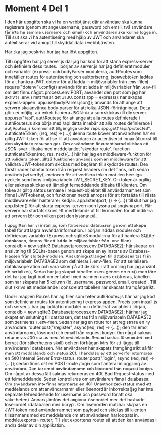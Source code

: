 # Moment 4 Del 1

I den här uppgiften ska vi ha en webbtjänst där användare ska kunna registrera (genom att ange username, password och email, två användare får inte ha samma username och email) och användaren ska kunna logga in. Till slut ska vi ha autentisering med hjälp av JWT och användaren ska autentiseras vid anropt till skyddat data i webbtjänsten. 

Här ska jag beskriva hur jag har löst uppgiften.

Till uppgfiten har jag server.js där jag har kod för att starta express-server och definiera dess routes.
I början av server.js har jag definierat moduler och variabler (express- och bodyParser modulerna, authRoutes som innehåller routes för autentisering och auktorisering, jsonwebtoken laddas för att hantera JWT, dotenv för att ladda in miljövariabler från .env-filen)
require("dotenv").config() används för at ladda in miljövariabler från .env-fil om det finns något.
process.env.PORT; använder den port som jag har skrivit i .env, i mitt fall är det 3130.
const app = express(); här skapas express-appen. 
app.use(bodyParser.json()); används för att ange att servern ska använda body-parser för att tolka JSON-förfrågningar. Detta gör det möjligt att enkelt hantera JSON-data som skickas till din server. 
app.use("/api", authRoutes); för att ange att alla routes definierade i authRoutes.js ska börja med /api detta innebär att alla routes definierade i autjRoutes.js kommer att tillgängliga under /api. 
app.get("/api/protected", authticateToken, (req, res) =>{...}) denna route kräver att användaren har en giltig JWT-token för att se till att anvädaren är autentiserad innan åtkomst till den skyddade resursen ges. Om användaren är autentiserad skickas ett JSON-svar tillbaka med meddelandet 'skyddar route'.
function authticateToken(req, res, next){...} här har jag en middleware-funktion för att validera token, alltså funktionen används som en middleware för att validera JWT-token som skickas med begäran till skyddade routes. 
Den första raden hämtar token från request headers om det finns, och sedan används jwt.verify()-metoden för att verifiera token mot den hemliga nyckeln som finns i miljövariabeln JWT_SECRET_KEY. Om token är ogiltig eller saknas skickas ett lämpligt felmeddelande tillbaka till klienten. Om token är giltig sätts username i request-objektet till användarnamnet som finns i JWT-tokenet, och funktionen next() anropas för att fortsätta till nästa middleware eller hanterare i kedjan.
app.listen(port, () => {...}) till slut har jag app.listen() för att starta express-servern och lyssna på angivna port. När servern har startats skrivs ett meddelande ut till terminalen för att indikera att servern kör och vilken port den lyssnar på.

I uppgiften har vi install.js, som förbereder databasen genom att skapa tabell för att lagra användarinformation.
I början laddas moduler och definieraas variabler (Express och sqlite3 modulerna för att hantera SQLite-databasen, dotenv för att ladda in miljövariabler från .env-filen)  
const db = new sqlite3.Database(process.env.DATABASE2); här skapas en anslutning till SQLite-basen genom att skapa en ny instans av Database-klassen från slqite3-modulen. Anslutningssträngen till databasen tas från miljövariabeln DATABASE2 som definieras i .env-filen. 
För att serialisera databasoperation och vara säker på att de körs i rätt ordning har jag använt db.serialize(), 
Sedan har jag skapat tabellen users genom db.run() men före det har jag tagit bort om en tabell med namnen users existreras, tabellen som har skapats har 5 kolumn (id, username, password, email, created). Till slut skrivs ett meddelande i console att tabellen har skapats framgångsrikt. 

Under mappen Routes har jag filen som heter authRoutes.js här har jag kod som definierar routes för autentisering i express-appen.
Precis som install.js och server.js har jag laddat in moduler och definierat variabler i början, 
const db = new sqlite3.Database(process.env.DATABASE2); här har jag skapat en snlutning till databasen, det tas från miljövariabeln DATABASE2 som definieras i .env-filen. Sedan har jag en route för att registrera en ny användare. 
router.post("/register", async(req, res) => {...}); den tar emot användarnamn, lösenord och email från request bodyn. Om något saknas returneras 400 status med felmeddelande. Sedan hashas lösenordet med bcrypt (för säkerhetens skull) och en förfrågan körs för att lägga till användaren i databasen. När användaren har skapats framgångsrikt så får man ett meddelande och status 201. I händelse av ett serverfel returneras en 500 Internal Server Error-status.
router.post("/login", async (req, res) => {...}); sedan finns det en POST-route /login som hanterar inloggning av användare. Den tar emot användarnamn och lösenord från request bodyn. Om något av dessa fält saknas returneras en 400 Bad Request-status med ett felmeddelande. Sedan kontrolleras om användaren finns i databasen. Om användaren inte finns returneras en 401 Unauthorized-status med ett meddelande om att användarnamn eller lösenord är inkorrekta(jag har inte separate felmeddelande för username och password för att öka säkerheten). Annars jämförs det angivna lösenordet med det hashade lösenordet i databasen med bcrypt. Om lösenorden matchar skapas en JWT-token med användarnamnet som payload och skickas till klienten tillsammans med ett meddelande om att användaren har loggats in.
module.exports= router; Till slut exporteras router så att den kan användas i andra delar av din applikation.
